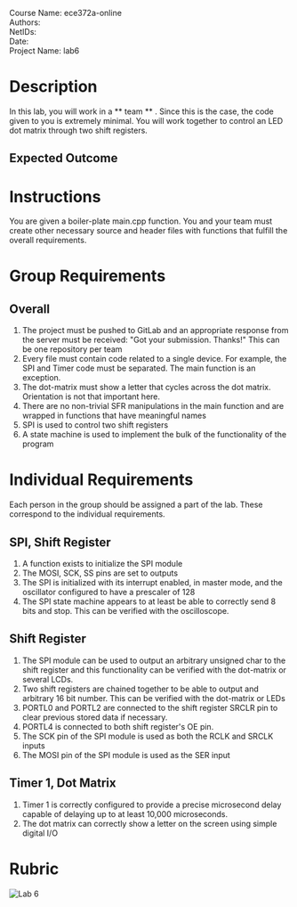 Course Name: ece372a-online <br>
Authors: <br>
NetIDs: <br>
Date: <br>
Project Name: lab6

# Description
In this lab, you will work in a ** team ** . Since this is the case, the code given to you is extremely minimal. You will work together to control an LED dot matrix through two shift registers.

## Expected Outcome
# Instructions
You are given a boiler-plate main.cpp function. You and your team must create other necessary source and header files with functions that fulfill the overall requirements.

# Group Requirements
## Overall
1. The project must be pushed to GitLab and an appropriate response from the server must be received: "Got your submission. Thanks!" This can be one repository per team
2. Every file must contain code related to a single device. For example, the SPI and Timer code must be separated. The main function is an exception.
3. The dot-matrix must show a letter that cycles across the dot matrix. Orientation is not that important here.
4. There are no non-trivial SFR manipulations in the main function and are wrapped in functions that have meaningful names
5. SPI is used to control two shift registers
6. A state machine is used to implement the bulk of the functionality of the program

# Individual Requirements
Each person in the group should be assigned a part of the lab. These correspond to the individual requirements.

## SPI, Shift Register
1. A function exists to initialize the SPI module
2. The MOSI, SCK, SS pins are set to outputs
3. The SPI is initialized with its interrupt enabled, in master mode, and the oscillator configured to have a prescaler of 128
4. The SPI state machine appears to at least be able to correctly send 8 bits and stop. This can be verified with the oscilloscope.


## Shift Register
1. The SPI module can be used to output an arbitrary unsigned char to the shift register and this functionality can be verified with the dot-matrix or several LCDs.
2. Two shift registers are chained together to be able to output and arbitrary 16 bit number. This can be verified with the dot-matrix or LEDs
3. PORTL0 and PORTL2 are connected to the shift register SRCLR pin to clear previous stored data if necessary.
4. PORTL4 is connected to both shift register's OE pin.
5. The SCK pin of the SPI module is used as both the RCLK and SRCLK inputs
6. The MOSI pin of the SPI module is used as the SER input

## Timer 1, Dot Matrix
1. Timer 1 is correctly configured to provide a precise microsecond delay capable of delaying up to at least 10,000  microseconds.
2. The dot matrix can correctly show a letter on the screen using simple digital I/O

# Rubric
![Lab 6](https://storage.googleapis.com/ece-gitlab/group-lab-rubric)
